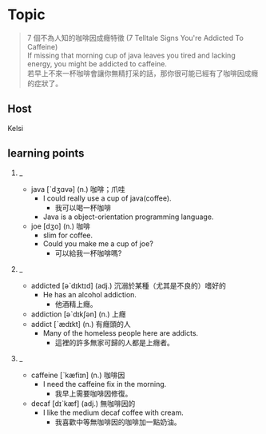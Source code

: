 # Topic

>  7 個不為人知的咖啡因成癮特徵 (7 Telltale Signs You're Addicted To Caffeine)<br>
> If missing that morning cup of java leaves you tired and lacking energy, you might be addicted to caffeine.<br>
> 若早上不來一杯咖啡會讓你無精打采的話，那你很可能已經有了咖啡因成癮的症狀了。<br>

## Host
Kelsi

## learning points
1. _
    * java  [ˋdʒɑvə]  (n.)  咖啡；爪哇
        - I could really use a cup of java(coffee).
            + 我可以喝一杯咖啡
        - Java is a object-orientation programming language.
    * joe  [dʒo]  (n.)  咖啡
        - slim for coffee.
        - Could you make me a cup of joe?
            + 可以給我一杯咖啡嗎?

2. _
    * addicted  [əˋdɪktɪd]  (adj.)  沉溺於某種（尤其是不良的）嗜好的
        - He has an alcohol addiction.
            + 他酒精上癮。
    * addiction  [əˋdɪkʃən]  (n.)  上癮
    * addict  [ˋædɪkt]  (n.)  有癮頭的人
        - Many of the homeless people here are addicts.
            + 這裡的許多無家可歸的人都是上癮者。

3. _
    * caffeine  [ˋkæfiɪn]  (n.)  咖啡因
        - I need the caffeine fix in the morning.
            + 我早上需要咖啡因修復。
    * decaf  [dɪˋkæf]  (adj.)  無咖啡因的
        - I like the medium decaf coffee with cream.
            + 我喜歡中等無咖啡因的咖啡加一點奶油。